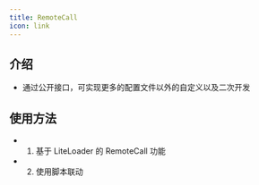 ```yaml
---
title: RemoteCall
icon: link
---
```


## 介绍

- 通过公开接口，可实现更多的配置文件以外的自定义以及二次开发

## 使用方法

- 1. 基于 LiteLoader 的 RemoteCall 功能
- 2. 使用脚本联动